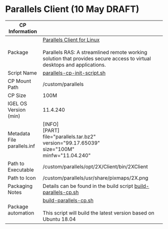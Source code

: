 # Parallels Client (10 May DRAFT)

|  CP Information |            |
|-----------------|------------|
| Package | [Parallels Client for Linux](https://kb.parallels.com/en/123304) <br /><br /> Parallels RAS: A streamlined remote working solution that provides secure access to virtual desktops and applications. |
| Script Name | [parallels-cp-init-script.sh](parallels-cp-init-script.sh) |
| CP Mount Path | /custom/parallels |
| CP Size | 100M |
| IGEL OS Version (min) | 11.4.240 |
| Metadata File <br /> parallels.inf | [INFO] <br /> [PART] <br /> file="parallels.tar.bz2" <br /> version="99.17.65039" <br /> size="100M" <br /> minfw="11.04.240" |
| Path to Executable | /custom/parallels/opt/2X/Client/bin/2XClient |
| Path to Icon | /custom/parallels/usr/share/pixmaps/2X.png |
| Packaging Notes | Details can be found in the build script [build-parallels-cp.sh](build-parallels-cp.sh) |
| Package automation | [build-parallels-cp.sh](build-parallels-cp.sh) <br /><br /> This script will build the latest version based on Ubuntu 18.04 |
